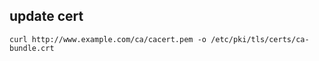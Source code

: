 update cert
---
```
curl http://www.example.com/ca/cacert.pem -o /etc/pki/tls/certs/ca-bundle.crt
```
